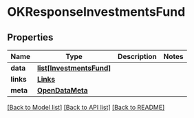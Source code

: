 # OKResponseInvestmentsFund

## Properties
Name | Type | Description | Notes
------------ | ------------- | ------------- | -------------
**data** | [**list[InvestmentsFund]**](InvestmentsFund.md) |  | 
**links** | [**Links**](Links.md) |  | 
**meta** | [**OpenDataMeta**](OpenDataMeta.md) |  | 

[[Back to Model list]](../README.md#documentation-for-models) [[Back to API list]](../README.md#documentation-for-api-endpoints) [[Back to README]](../README.md)


